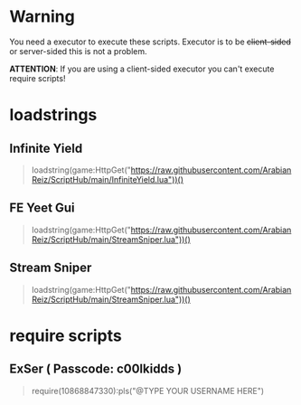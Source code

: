 # Warning
You need a executor to execute these scripts. Executor is to be ~~client-sided~~ or server-sided this is not a problem.

**ATTENTION**: If you are using a client-sided executor you can't execute require scripts!

# **loadstrings**

## Infinite Yield
> loadstring(game:HttpGet("https://raw.githubusercontent.com/ArabianReiz/ScriptHub/main/InfiniteYield.lua"))()

## FE Yeet Gui
> loadstring(game:HttpGet("https://raw.githubusercontent.com/ArabianReiz/ScriptHub/main/StreamSniper.lua"))()

## Stream Sniper
> loadstring(game:HttpGet("https://raw.githubusercontent.com/ArabianReiz/ScriptHub/main/StreamSniper.lua"))()

# **require scripts**

## ExSer ( Passcode: c00lkidds )
> require(10868847330):pls("@TYPE YOUR USERNAME HERE")

